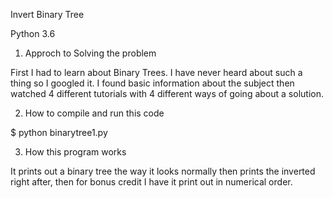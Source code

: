 Invert Binary Tree

Python 3.6

1. Approch to Solving the problem

First I had to learn about Binary Trees.  I have never heard about such a thing so I googled it.
I found basic information about the subject then watched 4 different tutorials with 4 different ways of 
going about a solution.

2. How to compile and run this code

$ python binarytree1.py

3. How this program works

It prints out a binary tree the way it looks normally then prints the inverted right after, then for bonus
credit I have it print out in numerical order.